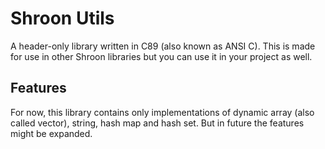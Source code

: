 # Shroon Utils

A header-only library written in C89 (also known as ANSI C). This is made for use in other Shroon
libraries but you can use it in your project as well.

## Features

For now, this library contains only implementations of dynamic array (also called vector), string,
hash map and hash set. But in future the features might be expanded.
